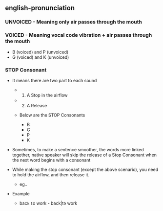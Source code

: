## english-pronunciation

### UNVOICED - Meaning only air passes through the mouth

### VOICED - Meaning vocal code vibration + air passes through the mouth

- B (voiced) and P (unvoiced)
- G (voiced) and K (unvoiced)

### STOP Consonant

- It means there are two part to each sound

  - 1. A Stop in the airflow
  - 2. A Release

  - Below are the STOP Consonants
    - B
    - G
    - P
    - K

- Sometimes, to make a sentence smoother, the words more linked together, native speaker will skip the release of a Stop
  Consonant when the next word begins with a consonant

- While making the stop consonant (except the above scenario), you need to hold the airflow, and then release it.

  - eg..

- Example
  - bac`k` `t`o work - back|tə work
